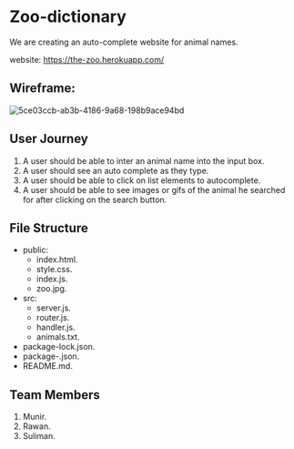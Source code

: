 # Zoo-dictionary

We are creating an auto-complete website for animal names.

website: https://the-zoo.herokuapp.com/

## Wireframe:

![5ce03ccb-ab3b-4186-9a68-198b9ace94bd](https://user-images.githubusercontent.com/47659847/60971928-de4db080-a32d-11e9-8d9d-821d8df861dc.jpeg)

## User Journey

1. A user should be able to inter an animal name into the input box.
2. A user should see an auto complete as they type.
3. A user should be able to click on list elements to autocomplete.
4. A user should be able to see images or gifs of the animal he searched for after clicking on the search button.

## File Structure

- public:
  - index.html.
  - style.css.
  - index.js.
  - zoo.jpg.
- src:
  - server.js.
  - router.js.
  - handler.js.
  - animals.txt.
- package-lock.json.
- package-.json.
- README.md.

## Team Members

1. Munir.
1. Rawan.
1. Suliman.
